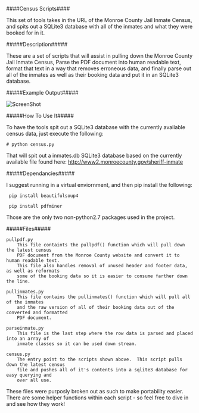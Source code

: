 ####Census Scripts####

This set of tools takes in the URL of the Monroe County Jail Inmate Census, and spits out
a SQLite3 database with all of the inmates and what they were booked for in it.


#####Description#####

These are a set of scripts that will assist in pulling down the Monroe County Jail Inmate 
Census, Parse the PDF document into human readable text, format that text in a way that 
removes erroneous data, and finally parse out all of the inmates as well as their booking 
data and put it in an SQLite3 database. 


#####Example Output#####

![ScreenShot](http://i.imgur.com/mn45RtI.png)


#####How To Use It#####

To have the tools spit out a SQLite3 database with the currently available census data, just
execute the following:

    # python census.py

That will spit out a inmates.db SQLite3 database based on the currently available file found
here: http://www2.monroecounty.gov/sheriff-inmate


#####Dependancies#####

I suggest running in a virtual enviornment, and then pip install the following:

     pip install beautifulsoup4

     pip install pdfminer

Those are the only two non-python2.7 packages used in the project.


#####Files#####


    pullpdf.py
        This file containts the pullpdf() function which will pull down the latest census 
        PDF document from the Monroe County website and convert it to human readable text.
        This file also handles removal of unused header and footer data, as well as reformats
        some of the booking data so it is easier to consume farther down the line.

    pullinmates.py
        This file contains the pullinmates() function which will pull all of the inmates
        and the raw version of all of their booking data out of the converted and formatted
        PDF document.

    parseinmate.py
        This file is the last step where the row data is parsed and placed into an array of
        inmate classes so it can be used down stream.

    census.py
        The entry point to the scripts shown above.  This script pulls down the latest census
        file and pushes all of it's contents into a sqlite3 database for easy querying and 
        over all use.


These files were purposly broken out as such to make portability easier.  There are some 
helper functions within each script - so feel free to dive in and see how they work!
